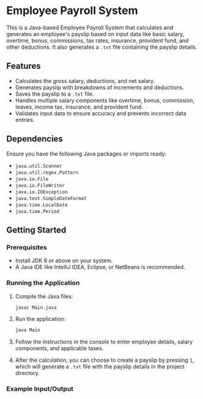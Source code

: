 # Employee Payroll System

This is a Java-based Employee Payroll System that calculates and generates an employee's payslip based on input data like basic salary, overtime, bonus, commissions, tax rates, insurance, provident fund, and other deductions. It also generates a `.txt` file containing the payslip details.

## Features

- Calculates the gross salary, deductions, and net salary.
- Generates payslip with breakdowns of increments and deductions.
- Saves the payslip to a `.txt` file.
- Handles multiple salary components like overtime, bonus, commission, leaves, income tax, insurance, and provident fund.
- Validates input data to ensure accuracy and prevents incorrect data entries.

## Dependencies

Ensure you have the following Java packages or imports ready:

- `java.util.Scanner`
- `java.util.regex.Pattern`
- `java.io.File`
- `java.io.FileWriter`
- `java.io.IOException`
- `java.text.SimpleDateFormat`
- `java.time.LocalDate`
- `java.time.Period`

## Getting Started

### Prerequisites

- Install JDK 8 or above on your system.
- A Java IDE like IntelliJ IDEA, Eclipse, or NetBeans is recommended.

### Running the Application

1. Compile the Java files:
    ```bash
    javac Main.java
    ```

2. Run the application:
    ```bash
    java Main
    ```

3. Follow the instructions in the console to enter employee details, salary components, and applicable taxes.

4. After the calculation, you can choose to create a payslip by pressing `1`, which will generate a `.txt` file with the payslip details in the project directory.

### Example Input/Output
